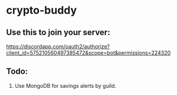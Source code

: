 # crypto-buddy

## Use this to join your server:

https://discordapp.com/oauth2/authorize?client_id=575210560497385472&scope=bot&permissions=224320

## Todo:

1. Use MongoDB for savings alerts by guild.
